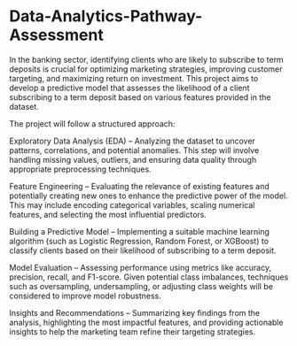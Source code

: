 # Data-Analytics-Pathway-Assessment

In the banking sector, identifying clients who are likely to subscribe to term deposits is crucial for optimizing marketing strategies, improving customer targeting, and maximizing return on investment. This project aims to develop a predictive model that assesses the likelihood of a client subscribing to a term deposit based on various features provided in the dataset.

The project will follow a structured approach:

Exploratory Data Analysis (EDA) – Analyzing the dataset to uncover patterns, correlations, and potential anomalies. This step will involve handling missing values, outliers, and ensuring data quality through appropriate preprocessing techniques.

Feature Engineering – Evaluating the relevance of existing features and potentially creating new ones to enhance the predictive power of the model. This may include encoding categorical variables, scaling numerical features, and selecting the most influential predictors.

Building a Predictive Model – Implementing a suitable machine learning algorithm (such as Logistic Regression, Random Forest, or XGBoost) to classify clients based on their likelihood of subscribing to a term deposit.

Model Evaluation – Assessing performance using metrics like accuracy, precision, recall, and F1-score. Given potential class imbalances, techniques such as oversampling, undersampling, or adjusting class weights will be considered to improve model robustness.

Insights and Recommendations – Summarizing key findings from the analysis, highlighting the most impactful features, and providing actionable insights to help the marketing team refine their targeting strategies.
